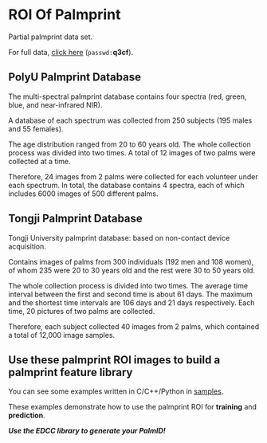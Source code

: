 # ROI Of Palmprint

Partial palmprint data set.

For full data, [click here](https://pan.baidu.com/s/1sloOpjR)  (`passwd:`**q3cf**).

## PolyU Palmprint Database

The multi-spectral palmprint database contains four spectra (red, green, blue, and near-infrared NIR).

A database of each spectrum was collected from 250 subjects (195 males and 55 females).

The age distribution ranged from 20 to 60 years old. The whole collection process was divided into two times. A total of 12 images of two palms were collected at a time.

Therefore, 24 images from 2 palms were collected for each volunteer under each spectrum. In total, the database contains 4 spectra, each of which includes 6000 images of 500 different palms.

## Tongji Palmprint Database

Tongji University palmprint database: based on non-contact device acquisition.

Contains images of palms from 300 individuals (192 men and 108 women), of whom 235 were 20 to 30 years old and the rest were 30 to 50 years old.

The whole collection process is divided into two times. The average time interval between the first and second time is about 61 days. The maximum and the shortest time intervals are 106 days and 21 days respectively. Each time, 20 pictures of two palms are collected.

Therefore, each subject collected 40 images from 2 palms, which contained a total of 12,000 image samples.

## Use these palmprint ROI images to build a palmprint feature library

You can see some examples written in C/C++/Python in [samples](https://github.com/Leosocy/EDCC-Palmprint-Recognition/tree/master/samples).

These examples demonstrate how to use the palmprint ROI for **training** and **prediction**.

***Use the EDCC library to generate your PalmID!***